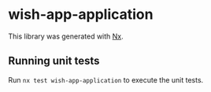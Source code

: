 # wish-app-application

This library was generated with [Nx](https://nx.dev).

## Running unit tests

Run `nx test wish-app-application` to execute the unit tests.
